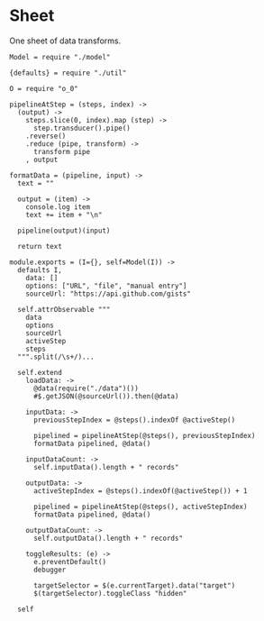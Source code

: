 Sheet
=====

One sheet of data transforms.

    Model = require "./model"

    {defaults} = require "./util"

    O = require "o_0"

    pipelineAtStep = (steps, index) ->
      (output) ->
        steps.slice(0, index).map (step) ->
          step.transducer().pipe()
        .reverse()
        .reduce (pipe, transform) ->
          transform pipe
        , output

    formatData = (pipeline, input) ->
      text = ""

      output = (item) ->
        console.log item
        text += item + "\n"

      pipeline(output)(input)

      return text

    module.exports = (I={}, self=Model(I)) ->
      defaults I,
        data: []
        options: ["URL", "file", "manual entry"]
        sourceUrl: "https://api.github.com/gists"

      self.attrObservable """
        data
        options
        sourceUrl
        activeStep
        steps
      """.split(/\s+/)...

      self.extend
        loadData: ->
          @data(require("./data")())
          #$.getJSON(@sourceUrl()).then(@data)

        inputData: ->
          previousStepIndex = @steps().indexOf @activeStep()

          pipelined = pipelineAtStep(@steps(), previousStepIndex)
          formatData pipelined, @data()

        inputDataCount: ->
          self.inputData().length + " records"

        outputData: ->
          activeStepIndex = @steps().indexOf(@activeStep()) + 1

          pipelined = pipelineAtStep(@steps(), activeStepIndex)
          formatData pipelined, @data()

        outputDataCount: ->
          self.outputData().length + " records"

        toggleResults: (e) ->
          e.preventDefault()
          debugger

          targetSelector = $(e.currentTarget).data("target")
          $(targetSelector).toggleClass "hidden"

      self
